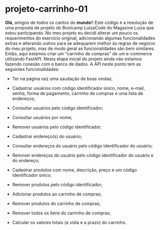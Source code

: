 # projeto-carrinho-01
**Olá**, amigos de todos os cantos do **mundo**!!
Este código é a resolução de uma proposta de projeto do Bootcamp LuizaCode do Magazine Luiza que estou participando. No meu projeto eu decidi alterar um pouco os requerimentos do exercício original, adicionando algumas funcionalidades extras e alterando outros para se adequarem melhor às regras de negócio do meu projeto, mas de modo geral as funcionalidades são bem similares.
Então, aqui estamos criar um "carrinho de compras" de um e-commerce utilizando FastAPI. Nesta etapa inicial do projeto ainda não estamos fazendo conexão com o banco de dados. A API neste ponto tem as seguintes funcionalidades:

- Ter na página raiz uma saudação de boas vindas;

- Cadastrar usuários com código identificador único, nome, e-mail, senha, forma de pagamento, carrinho de compras e uma lista de endereços;
- Consultar usuários pelo código identificador;
- Consultar usuários por nome;
- Remover usuários pelo código identificador;

- Cadastrar endereço(s) do usuário;
- Consultar endereços do usuário pelo código identificador do usuário;
- Remover endereços do usuário pelo código identificador do usuário e do endereço;

- Cadastrar produtos com nome, descrição, preço e um código identificador único;
- Remover produtos pelo código identificador;

- Adicionar produtos ao carrinho de compras;
- Remover produtos do carrinho de compras;
- Remover todos os itens do carrinho de compras;
- Calcular os valores totais (a vista e a prazo) do carrinho.
